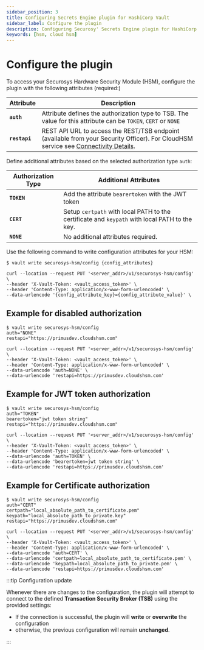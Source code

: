 ```yaml
---
sidebar_position: 3
title: Configuring Secrets Engine plugin for HashiCorp Vault
sidebar_label: Configure the plugin
description: Configuring Securosy' Secrets Engine plugin for HashiCorp Vault
keywords: [hsm, cloud hsm]
---
```


# Configure the plugin

To access your Securosys Hardware Security Module (HSM), configure the plugin with the following attributes (required:)

| **Attribute** | **Description** |
| - | - |
| **`auth`** | Attribute defines the authorization type to TSB. The value for this attribute can be `TOKEN`, `CERT` or `NONE` |
| **`restapi`** | REST API URL to access the REST/TSB endpoint (available from your Security Officer). For CloudHSM service see [Connectivity Details](/connectivity-details/cloudhsm-connectivity-details).|

Define additional attributes based on the selected authorization type `auth`: 

| **Authorization Type** | **Additional Attributes** |
| -| -|
| **`TOKEN`** | Add the attribute `bearertoken` with the JWT token |
| **`CERT`** |     Setup `certpath` with local PATH to the certificate and `keypath` with local PATH to the key. |
| **`NONE`** | No additional attributes required. |

Use the  following command to write configuration attributes for your HSM:
```shell
$ vault write securosys-hsm/config {config_attributes}
```
```shell
curl --location --request PUT '<server_addr>/v1/securosys-hsm/config' \
--header 'X-Vault-Token: <vault_access_token>' \
--header 'Content-Type: application/x-www-form-urlencoded' \
--data-urlencode '{config_attribute_key}={config_attribute_value}' \
```
## Example for disabled authorization
```shell
$ vault write securosys-hsm/config 
auth="NONE" 
restapi="https://primusdev.cloudshsm.com"
```

```shell
curl --location --request PUT '<server_addr>/v1/securosys-hsm/config' \
--header 'X-Vault-Token: <vault_access_token>' \
--header 'Content-Type: application/x-www-form-urlencoded' \
--data-urlencode 'auth=NONE' \
--data-urlencode 'restapi=https://primusdev.cloudshsm.com'
```
## Example for JWT token authorization
```shell
$ vault write securosys-hsm/config 
auth="TOKEN" 
bearertoken="jwt token string"
restapi="https://primusdev.cloudshsm.com"
```

```shell
curl --location --request PUT '<server_addr>/v1/securosys-hsm/config' \
--header 'X-Vault-Token: <vault_access_token>' \
--header 'Content-Type: application/x-www-form-urlencoded' \
--data-urlencode 'auth=TOKEN' \
--data-urlencode 'bearertoken=jwt token string' \
--data-urlencode 'restapi=https://primusdev.cloudshsm.com'
```
## Example for Certificate authorization
```shell
$ vault write securosys-hsm/config 
auth="CERT" 
certpath="local_absolute_path_to_certificate.pem"
keypath="local_absolute_path_to_private.key"
restapi="https://primusdev.cloudshsm.com"
```

```shell
curl --location --request PUT '<server_addr>/v1/securosys-hsm/config' \
--header 'X-Vault-Token: <vault_access_token>' \
--header 'Content-Type: application/x-www-form-urlencoded' \
--data-urlencode 'auth=CERT' \
--data-urlencode 'certpath=local_absolute_path_to_certificate.pem' \
--data-urlencode 'keypath=local_absolute_path_to_private.pem' \
--data-urlencode 'restapi=https://primusdev.cloudshsm.com'
```
:::tip Configuration update

Whenever there are changes to the configuration, the plugin will attempt to connect to the defined **Transaction Security Broker (TSB)** using the provided settings:
- If the connection is successful, the plugin will **write** or **overwrite** the configuration
- otherwise, the previous configuration will remain **unchanged**.

:::
